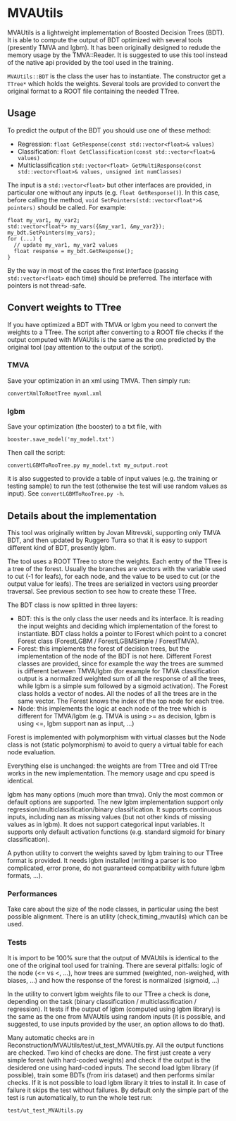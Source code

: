 # MVAUtils

MVAUtils is a lightweight implementation of Boosted Decision Trees (BDT). It is able to compute the output of BDT optimized with several tools (presently TMVA and lgbm). It has been originally designed to redude the memory usage by the TMVA::Reader. It is suggested to use this tool instead of the native api provided by the tool used in the training.

`MVAUtils::BDT` is the class the user has to instantiate. The constructor get a `TTree*` which holds the weights. Several tools are provided to convert the original format to a ROOT file containing the needed TTree.

## Usage
To predict the output of the BDT you should use one of these method:

   * Regression: `float GetResponse(const std::vector<float>& values)`
   * Classification: `float GetClassification(const std::vector<float>& values)`
   * Multiclassification `std::vector<float> GetMultiResponse(const std::vector<float>& values, unsigned int numClasses)`

The input is a `std::vector<float>` but other interfaces are provided, in particular one without any inputs (e.g. `float GetResponse()`). In this case, before calling the method, `void SetPointers(std::vector<float*>& pointers)` should be called. For example:

   
    float my_var1, my_var2;
    std::vector<float*> my_vars({&my_var1, &my_var2});
    my_bdt.SetPointers(my_vars);
    for (...) {
      // update my_var1, my_var2 values
      float response = my_bdt.GetResponse();
    }

By the way in most of the cases the first interface (passing `std::vector<float>` each time) should be preferred. The interface with pointers is not thread-safe.

## Convert weights to TTree
If you have optimized a BDT with TMVA or lgbm you need to convert the weights to a TTree. The script after converting to a ROOT file checks if the output computed with MVAUtils is the same as the one predicted by the original tool (pay attention to the output of the script).

### TMVA
Save your optimization in an xml using TMVA. Then simply run:

    convertXmlToRootTree myxml.xml

### lgbm
Save your optimization (the booster) to a txt file, with

    booster.save_model('my_model.txt')

Then call the script:

    convertLGBMToRooTree.py my_model.txt my_output.root

it is also suggested to provide a table of input values (e.g. the training or testing sample) to run the test (otherwise the test will use random values as input). See `convertLGBMToRooTree.py -h`.


## Details about the implementation
This tool was originally written by Jovan Mitrevski, supporting only TMVA BDT, and then updated by Ruggero Turra so that it is easy to support different kind of BDT, presently lgbm.

The tool uses a ROOT TTree to store the weights. Each entry of the TTree is a tree of the forest. Usually the branches are vectors with the variable used to cut (-1 for leafs), for each node, and the value to be used to cut (or the output value for leafs). The trees are serialized in vectors using preorder traversal. See previous section to see how to create these TTree.

The BDT class is now splitted in three layers:

 * BDT: this is the only class the user needs and its interface. It is reading the input weights and deciding which implementation of the forest to instantiate. BDT class holds a pointer to IForest which point to a concret Forest class (ForestLGBM / ForestLGBMSimple / ForestTMVA).
 * Forest: this implements the forest of decision trees, but the implementation of the node of the BDT is not here. Different Forest classes are provided, since for example the way the trees are summed is different between TMVA/lgbm (for example for TMVA classification output is a normalized weighted sum of all the response of all the trees, while lgbm is a simple sum followed by a sigmoid activation). The Forest class holds a vector of nodes. All the nodes of all the trees are in the same vector. The Forest knows the index of the top node for each tree.
 * Node: this implements the logic at each node of the tree which is different for TMVA/lgbm (e.g. TMVA is using >= as decision, lgbm is using <=, lgbm support nan as input, ...)

Forest is implemented with polymorphism with virtual classes but the Node class is not (static polymorphism) to avoid to query a virtual table for each node evaluation.

Everything else is unchanged: the weights are from TTree and old TTree works in the new implementation. The memory usage and cpu speed is identical.

lgbm has many options (much more than tmva). Only the most common or default options are supported. The new lgbm implementation support only regression/multiclassification/binary classification. It supports continuous inputs, including nan as missing values (but not other kinds of missing values as in lgbm). It does not support categorical input variables. It supports only default activation functions (e.g. standard sigmoid for binary classification).

A python utility to convert the weights saved by lgbm training to our TTree format is provided. It needs lgbm installed (writing a parser is too complicated, error prone, do not guaranteed compatibility with future lgbm formats, ...).

### Performances

Take care about the size of the node classes, in particular using the best possible alignment. There is an utility (check_timing_mvautils) which can be used.

### Tests

It is import to be 100% sure that the output of MVAUtils is identical to the one of the original tool used for training. There are several pitfalls: logic of the node (<= vs <, ...), how trees are summed (weighted, non-weighed, with biases, ...) and how the response of the forest is normalized (sigmoid, ...)

In the utility to convert lgbm weights file to our TTree a check is done, depending on the task (binary classification / multiclassification / regression). It tests if the output of lgbm (computed using lgbm library) is the same as the one from MVAUtils using random inputs (it is possible, and suggested, to use inputs provided by the user, an option allows to do that).

Many automatic checks are in Reconstruction/MVAUtils/test/ut_test_MVAUtils.py. All the output functions are checked. Two kind of checks are done. The first just create a very simple forest (with hard-coded weights) and check if the output is the desidered one using hard-coded inputs. The second load lgbm library (if possible), train some BDTs (from iris dataset) and then performs similar checks. If it is not possible to load lgbm library it tries to install it. In case of failure it skips the test without failures. By default only the simple part of the test is run automatically, to run the whole test run:

    test/ut_test_MVAUtils.py 
